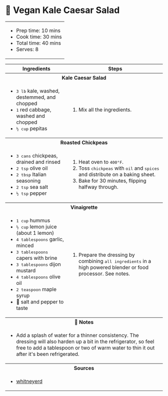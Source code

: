 # 🥗 Vegan Kale Caesar Salad

<table class="table table-striped">
    <tr>
        <td colspan="2">
        <ul>
            <li>Prep time: 10 mins</li>
            <li>Cook time: 30 mins</li>
            <li>Total time: 40 mins</li>
            <li>Serves: 8</li>
        </ul>
        </td>
    </tr>
</table>

<table class="table table-striped">
  <thead>
    <tr>
      <th scope="col">Ingredients</th>
      <th scope="col">Steps</th>
    </tr>
  </thead>
  <tbody>
    <tr>
      <th colspan="2">Kale Caesar Salad</th>
    </tr>
    <tr>
      <td scope="row">
        <ul>
            <li><samp>3 lb</samp> kale, washed, destemmed, and chopped</li>
            <li><samp>1</samp> red cabbage, washed and chopped</li>
            <li><samp>½ cup</samp> pepitas</li>
        </ul>
      </td>
      <td>
        <ol>
            <li>Mix all the ingredients.</li>
        </ol>
      </td>
    </tr>
    <tr>
      <th colspan="2">Roasted Chickpeas</th>
    </tr>
    <tr>
      <td scope="row">
        <ul>
            <li><samp>3 cans</samp> chickpeas, drained and rinsed</li>
            <li><samp>2 tsp</samp> olive oil</li>
            <li><samp>2 tbsp</samp> Italian seasoning</li>
            <li><samp>2 tsp</samp> sea salt</li>
            <li><samp>½ tsp</samp> pepper</li>
        </ul>
      </td>
      <td>
        <ol>
            <li>Heat oven to <samp>400°F</samp>.</li>
            <li>Toss <samp>chickpeas</samp> with <samp>oil</samp> and <samp>spices</samp> and distribute on a baking sheet.</li>
            <li>Bake for 30 minutes, flipping halfway through.</li>
        </ol>
      </td>
    </tr>
    <tr>
      <th colspan="2">Vinaigrette</th>
    </tr>
    <tr>
      <td scope="row">
        <ul>
            <li><samp>1 cup</samp> hummus</li>
            <li><samp>½ cup</samp> lemon juice (about 1 lemon)</li>
            <li><samp>4 tablespoons</samp> garlic, minced</li>
            <li><samp>3 tablespoons</samp> capers with brine</li>
            <li><samp>3 tablespoons</samp> dijon mustard</li>
            <li><samp>4 tablespoons</samp> olive oil</li>
            <li><samp>2 teaspoon</samp> maple syrup</li>
            <li>🧂 salt and pepper to taste</li>
        </ul>
      </td>
      <td>
        <ol>
            <li>Prepare the dressing by combining <samp>all ingredients</samp> in a high powered blender or food processor. See notes.</li>
        </ol>
      </td>
    </tr>
    <tr>
      <th colspan="2">📝 Notes</th>
    </tr>
    <tr>
      <td colspan="2">
        <ul>
            <li>Add a splash of water for a thinner consistency. The dressing will also harden up a bit in the refrigerator, so feel free to add a tablespoon or two of warm water to thin it out after it's been refrigerated.</li>
        </ul>
      </td>
    </tr>
    <tr>
      <th colspan="2">Sources</th>
    </tr>
    <tr>
      <td colspan="2">
        <ul>
            <li><a href="https://www.whitneyerd.com/2018/05/vegan-kale-caesar-salad.html" target="_blank">whitneyerd</a></li>
        </ul>
      </td>
    </tr>
  </tbody>
</table>
